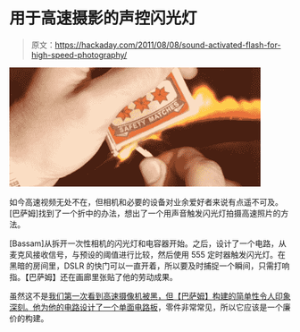# 用于高速摄影的声控闪光灯

> 原文：<https://hackaday.com/2011/08/08/sound-activated-flash-for-high-speed-photography/>

[![](img/f449927e23be26e1739145bd46c29e47.png "matches")](http://hackaday.com/wp-content/uploads/2011/08/matches.jpg)

如今高速视频无处不在，但相机和必要的设备对业余爱好者来说有点遥不可及。[巴萨姆]找到了一个折中的办法，想出了一个用声音触发闪光灯拍摄高速照片的方法。

[Bassam]从拆开一次性相机的闪光灯和电容器开始。之后，设计了一个电路，从麦克风接收信号，与预设的阈值进行比较，然后使用 555 定时器触发闪光灯。在黑暗的房间里，DSLR 的快门可以一直开着，所以要及时捕捉一个瞬间，只需打响指。【巴萨姆】还在画廊里张贴了他的劳动成果。

虽然这不是[我们第一次看到高速摄像机被黑，但【巴萨姆】构建的简单性令人印象深刻。他为他的电路设计了一个](http://hackaday.com/2011/06/05/faking-high-speed-video-photography-of-repetitive-events/)[单面电路板](http://3.bp.blogspot.com/-yqm-JAOoICo/Tju92obLO4I/AAAAAAAAANI/9sF51wBg4zw/s320/pcb_assembled.jpg)，零件非常常见，所以它应该是一个廉价的构建。
